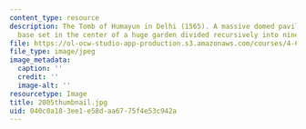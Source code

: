 ```yaml
---
content_type: resource
description: The Tomb of Humayun in Delhi (1565). A massive domed pavilion on a square
  base set in the center of a huge garden divided recursively into nine chahar baghs.
file: https://ol-ocw-studio-app-production.s3.amazonaws.com/courses/4-614-religious-architecture-and-islamic-cultures-fall-2002/040c0a183ee1e58daa6775f4e53c942a_2005thumbnail.jpg
file_type: image/jpeg
image_metadata:
  caption: ''
  credit: ''
  image-alt: ''
resourcetype: Image
title: 2005thumbnail.jpg
uid: 040c0a18-3ee1-e58d-aa67-75f4e53c942a
---
```

